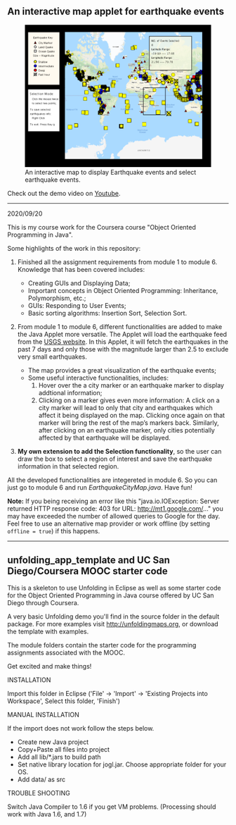 ## An interactive map applet for earthquake events
<figure class="image">
    <img src="./data/Interactive_Map_Java_Applet.png" alt="drawing" width="620"/>
    <figcaption>An interactive map to display Earthquake events and select earthquake events.</figcaption>
</figure>

Check out the demo video on [Youtube](https://youtu.be/7SvMV3sS3yE).

***
2020/09/20

This is my course work for the Coursera course "Object Oriented Programming in Java".

Some highlights of the work in this repository: </br>

1. Finished all the assignment requirements from module 1 to module 6. Knowledge that has been covered 
includes:

    * Creating GUIs and Displaying Data;
    * Important concepts in Object Oriented Programming: Inheritance, Polymorphism, etc.;
    * GUIs: Responding to User Events;
    * Basic sorting algorithms: Insertion Sort, Selection Sort.


2. From module 1 to module 6, different functionalities are added to make the Java Applet more versatile. 
The Applet will load the earthquake feed from the [USGS website](https://earthquake.usgs.gov/earthquakes/feed/v1.0/atom.php).
In this Applet, it will fetch the earthquakes in the past 7 days and only those with the magnitude larger than 2.5 to exclude very small earthquakes.
    * The map provides a great visualization of the earthquake events;
    * Some useful interactive functionalities, includes:
        1. Hover over the a city marker or an earthquake marker to display addtional information;
        2. Clicking on a marker gives even more information: A click on a city marker will lead to only that city and earthquakes which affect it being displayed on the map. 
        Clicking once again on that marker will bring the rest of the map’s markers back. 
        Similarly, after clicking on an earthquake marker, only cities potentially affected by that earthquake will be displayed.


3. **My own extension to add the Selection functionality**, so the user can draw the box to select a region of interest and save the earthquake information in that selected region. 

All the developed functionalities are integereted in module 6. So you can just go to module 6 and run *EarthquakeCityMap.java*. Have fun!

**Note:** If you being receiving an error like this "java.io.IOException: Server returned HTTP response code: 403 for URL: http://mt1.google.com/..." you may have exceeded the number of allowed queries to Google for the day. Feel free to use an alternative map provider or work offline (by setting ``` offline = true ```) if this happens. 

***
## unfolding_app_template and UC San Diego/Coursera MOOC starter code
This is a skeleton to use Unfolding in Eclipse as well as some starter
code for the Object Oriented Programming in Java course offered by 
UC San Diego through Coursera.

A very basic Unfolding demo you'll find in the source folder in the default package. 
For more examples visit http://unfoldingmaps.org, or download the template with
examples.

The module folders contain the starter code for the programming assignments
associated with the MOOC.

Get excited and make things!


INSTALLATION

Import this folder in Eclipse ('File' -> 'Import' -> 'Existing Projects into
Workspace', Select this folder, 'Finish')


MANUAL INSTALLATION

If the import does not work follow the steps below.

- Create new Java project
- Copy+Paste all files into project
- Add all lib/*.jars to build path
- Set native library location for jogl.jar. Choose appropriate folder for your OS.
- Add data/ as src


TROUBLE SHOOTING

Switch Java Compiler to 1.6 if you get VM problems. (Processing should work with Java 1.6, and 1.7)




